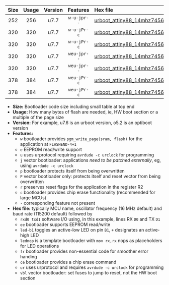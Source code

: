 |Size|Usage|Version|Features|Hex file|
|:-:|:-:|:-:|:-:|:--|
|252|256|u7.7|`w-u-jpr--`|[urboot_attiny88_14mhz7456_57600bps_rxd7_txd6_ur_vbl.hex](https://raw.githubusercontent.com/stefanrueger/urboot.hex/main/mcus/attiny88/fcpu_14mhz7456/57600_bps/urboot_attiny88_14mhz7456_57600bps_rxd7_txd6_ur_vbl.hex)|
|320|320|u7.7|`w-u-jPr-c`|[urboot_attiny88_14mhz7456_57600bps_rxd7_txd6_led+b0_fr_ce_ur_vbl.hex](https://raw.githubusercontent.com/stefanrueger/urboot.hex/main/mcus/attiny88/fcpu_14mhz7456/57600_bps/urboot_attiny88_14mhz7456_57600bps_rxd7_txd6_led+b0_fr_ce_ur_vbl.hex)|
|320|320|u7.7|`w-u-jPr-c`|[urboot_attiny88_14mhz7456_57600bps_rxd7_txd6_lednop_fr_ce_ur_vbl.hex](https://raw.githubusercontent.com/stefanrueger/urboot.hex/main/mcus/attiny88/fcpu_14mhz7456/57600_bps/urboot_attiny88_14mhz7456_57600bps_rxd7_txd6_lednop_fr_ce_ur_vbl.hex)|
|320|320|u7.7|`weu-jpr--`|[urboot_attiny88_14mhz7456_57600bps_rxd7_txd6_ee_led+b0_ur_vbl.hex](https://raw.githubusercontent.com/stefanrueger/urboot.hex/main/mcus/attiny88/fcpu_14mhz7456/57600_bps/urboot_attiny88_14mhz7456_57600bps_rxd7_txd6_ee_led+b0_ur_vbl.hex)|
|320|320|u7.7|`weu-jpr--`|[urboot_attiny88_14mhz7456_57600bps_rxd7_txd6_ee_lednop_ur_vbl.hex](https://raw.githubusercontent.com/stefanrueger/urboot.hex/main/mcus/attiny88/fcpu_14mhz7456/57600_bps/urboot_attiny88_14mhz7456_57600bps_rxd7_txd6_ee_lednop_ur_vbl.hex)|
|378|384|u7.7|`weu-jPr-c`|[urboot_attiny88_14mhz7456_57600bps_rxd7_txd6_ee_led+b0_fr_ce_ur_vbl.hex](https://raw.githubusercontent.com/stefanrueger/urboot.hex/main/mcus/attiny88/fcpu_14mhz7456/57600_bps/urboot_attiny88_14mhz7456_57600bps_rxd7_txd6_ee_led+b0_fr_ce_ur_vbl.hex)|
|378|384|u7.7|`weu-jPr-c`|[urboot_attiny88_14mhz7456_57600bps_rxd7_txd6_ee_lednop_fr_ce_ur_vbl.hex](https://raw.githubusercontent.com/stefanrueger/urboot.hex/main/mcus/attiny88/fcpu_14mhz7456/57600_bps/urboot_attiny88_14mhz7456_57600bps_rxd7_txd6_ee_lednop_fr_ce_ur_vbl.hex)|

- **Size:** Bootloader code size including small table at top end
- **Usage:** How many bytes of flash are needed, ie, HW boot section or a multiple of the page size
- **Version:** For example, u7.6 is an urboot version, o5.2 is an optiboot version
- **Features:**
  + `w` bootloader provides `pgm_write_page(sram, flash)` for the application at `FLASHEND-4+1`
  + `e` EEPROM read/write support
  + `u` uses urprotocol requiring `avrdude -c urclock` for programming
  + `j` vector bootloader: applications *need to be patched externally*, eg, using `avrdude -c urclock`
  + `p` bootloader protects itself from being overwritten
  + `P` vector bootloader only: protects itself and reset vector from being overwritten
  + `r` preserves reset flags for the application in the register R2
  + `c` bootloader provides chip erase functionality (recommended for large MCUs)
  + `-` corresponding feature not present
- **Hex file:** typically MCU name, oscillator frequency (16 MHz default) and baud rate (115200 default) followed by
  + `rxd0 txd1` software I/O using, in this example, lines RX `D0` and TX `D1`
  + `ee` bootloader supports EEPROM read/write
  + `led-b1` toggles an active-low LED on pin `B1`, `+` designates an active-high LED
  + `lednop` is a template bootloader with `mov rx,rx` nops as placeholders for LED operations
  + `fr` bootloader provides non-essential code for smoother error handing
  + `ce` bootloader provides a chip erase command
  + `ur` uses urprotocol and requires `avrdude -c urclock` for programming
  + `vbl` vector bootloader: set fuses to jump to reset, not the HW boot section
